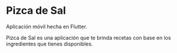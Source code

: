 # Pizca de Sal

Aplicación móvil hecha en Flutter.

Pizca de Sal es una aplicación que te brinda recetas con base en los ingredientes que tienes disponibles.
